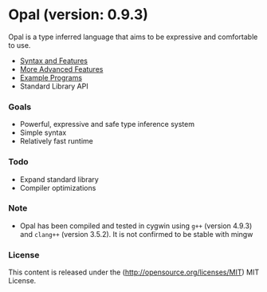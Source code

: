 # Opal (version: 0.9.3)

Opal is a type inferred language that aims to be expressive and comfortable to use.

* [Syntax and Features](docs/Syntax.md)
* [More Advanced Features](docs/MoreSyntax.md)
* [Example Programs](examples)
* Standard Library API

### Goals
* Powerful, expressive and safe type inference system
* Simple syntax
* Relatively fast runtime

### Todo
* Expand standard library
* Compiler optimizations

### Note
* Opal has been compiled and tested in cygwin using `g++` (version 4.9.3) and `clang++` (version 3.5.2). It is not confirmed to be stable with mingw

### License ###

This content is released under the (http://opensource.org/licenses/MIT) MIT License.